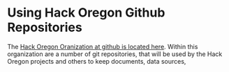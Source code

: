 # Using Hack Oregon Github Repositories

The [Hack Oregon Oranization at github is located here](https://github.com/hackoregon).  Within this organization are a number of git repositories, that will be used by the Hack Oregon projects and others to keep documents, data sources, 

